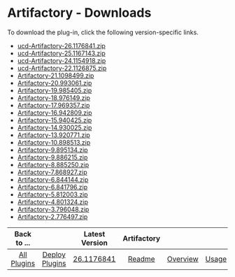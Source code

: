 
# Artifactory - Downloads

To download the plug-in, click the following version-specific links.

- [ucd-Artifactory-26.1176841.zip](https://raw.githubusercontent.com/UrbanCode/IBM-UCD-PLUGINS/main/files/Artifactory/ucd-Artifactory-26.1176841.zip)
- [ucd-Artifactory-25.1167143.zip](https://raw.githubusercontent.com/UrbanCode/IBM-UCD-PLUGINS/main/files/Artifactory/ucd-Artifactory-25.1167143.zip)
- [ucd-Artifactory-24.1154918.zip](https://raw.githubusercontent.com/UrbanCode/IBM-UCD-PLUGINS/main/files/Artifactory/ucd-Artifactory-24.1154918.zip)
- [ucd-Artifactory-22.1126875.zip](https://raw.githubusercontent.com/UrbanCode/IBM-UCD-PLUGINS/main/files/Artifactory/ucd-Artifactory-22.1126875.zip)
- [Artifactory-21.1098499.zip](https://raw.githubusercontent.com/UrbanCode/IBM-UCD-PLUGINS/main/files/Artifactory/Artifactory-21.1098499.zip)
- [Artifactory-20.993061.zip](https://raw.githubusercontent.com/UrbanCode/IBM-UCD-PLUGINS/main/files/Artifactory/Artifactory-20.993061.zip)
- [Artifactory-19.985405.zip](https://raw.githubusercontent.com/UrbanCode/IBM-UCD-PLUGINS/main/files/Artifactory/Artifactory-19.985405.zip)
- [Artifactory-18.976149.zip](https://raw.githubusercontent.com/UrbanCode/IBM-UCD-PLUGINS/main/files/Artifactory/Artifactory-18.976149.zip)
- [Artifactory-17.969357.zip](https://raw.githubusercontent.com/UrbanCode/IBM-UCD-PLUGINS/main/files/Artifactory/Artifactory-17.969357.zip)
- [Artifactory-16.942809.zip](https://raw.githubusercontent.com/UrbanCode/IBM-UCD-PLUGINS/main/files/Artifactory/Artifactory-16.942809.zip)
- [Artifactory-15.940425.zip](https://raw.githubusercontent.com/UrbanCode/IBM-UCD-PLUGINS/main/files/Artifactory/Artifactory-15.940425.zip)
- [Artifactory-14.930025.zip](https://raw.githubusercontent.com/UrbanCode/IBM-UCD-PLUGINS/main/files/Artifactory/Artifactory-14.930025.zip)
- [Artifactory-13.920771.zip](https://raw.githubusercontent.com/UrbanCode/IBM-UCD-PLUGINS/main/files/Artifactory/Artifactory-13.920771.zip)
- [Artifactory-10.898513.zip](https://raw.githubusercontent.com/UrbanCode/IBM-UCD-PLUGINS/main/files/Artifactory/Artifactory-10.898513.zip)
- [Artifactory-9.895134.zip](https://raw.githubusercontent.com/UrbanCode/IBM-UCD-PLUGINS/main/files/Artifactory/Artifactory-9.895134.zip)
- [Artifactory-9.886215.zip](https://raw.githubusercontent.com/UrbanCode/IBM-UCD-PLUGINS/main/files/Artifactory/Artifactory-9.886215.zip)
- [Artifactory-8.885250.zip](https://raw.githubusercontent.com/UrbanCode/IBM-UCD-PLUGINS/main/files/Artifactory/Artifactory-8.885250.zip)
- [Artifactory-7.868927.zip](https://raw.githubusercontent.com/UrbanCode/IBM-UCD-PLUGINS/main/files/Artifactory/Artifactory-7.868927.zip)
- [Artifactory-6.844144.zip](https://raw.githubusercontent.com/UrbanCode/IBM-UCD-PLUGINS/main/files/Artifactory/Artifactory-6.844144.zip)
- [Artifactory-6.841796.zip](https://raw.githubusercontent.com/UrbanCode/IBM-UCD-PLUGINS/main/files/Artifactory/Artifactory-6.841796.zip)
- [Artifactory-5.812003.zip](https://raw.githubusercontent.com/UrbanCode/IBM-UCD-PLUGINS/main/files/Artifactory/Artifactory-5.812003.zip)
- [Artifactory-4.801324.zip](https://raw.githubusercontent.com/UrbanCode/IBM-UCD-PLUGINS/main/files/Artifactory/Artifactory-4.801324.zip)
- [Artifactory-3.796048.zip](https://raw.githubusercontent.com/UrbanCode/IBM-UCD-PLUGINS/main/files/Artifactory/Artifactory-3.796048.zip)
- [Artifactory-2.776497.zip](https://raw.githubusercontent.com/UrbanCode/IBM-UCD-PLUGINS/main/files/Artifactory/Artifactory-2.776497.zip)

|Back to ...||Latest Version|Artifactory ||||
| :---: | :---: | :---: | :---: | :---: | :---: | :---: |
|[All Plugins](../../index.md)|[Deploy Plugins](../README.md)|[26.1176841](https://raw.githubusercontent.com/UrbanCode/IBM-UCD-PLUGINS/main/files/Artifactory/ucd-Artifactory-26.1176841.zip)|[Readme](README.md)|[Overview](overview.md)|[Usage](usage.md)|[Steps](steps.md)|
